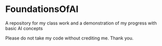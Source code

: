 # FoundationsOfAI
A repository for my class work and a demonstration of my progress with basic AI concepts

Please do not take my code without crediting me. Thank you. 
